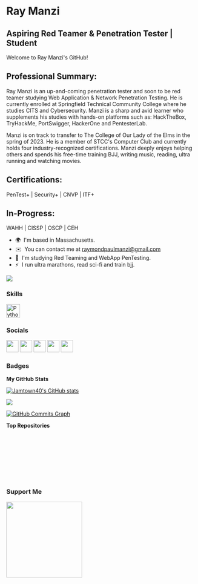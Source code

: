 Ray Manzi
==========================

Aspiring Red Teamer & Penetration Tester | Student
-----------------------------------------------
Welcome to Ray Manzi's GitHub!

Professional Summary:
-----------------------------------------------
Ray Manzi is an up-and-coming penetration tester and soon to be red teamer studying Web Application & Network Penetration Testing. He is currently enrolled at Springfield Technical Community College where he studies CITS and Cybersecurity. Manzi is a sharp and avid learner who supplements his studies with hands-on platforms such as: HackTheBox, TryHackMe, PortSwigger, HackerOne and PentesterLab.

Manzi is on track to transfer to The College of Our Lady of the Elms in the spring of 2023. He is a member of STCC's Computer Club and currently holds four industry-recognized certifications. Manzi deeply enjoys helping others and spends his free-time training BJJ, writing music, reading, ultra running and watching movies.

Certifications:
-----------------------------------------------
PenTest+ | Security+ | CNVP | ITF+

In-Progress:
-----------------------------------------------
WAHH | CISSP | OSCP | CEH

* 🌍  I'm based in Massachusetts.
* ✉️  You can contact me at [raymondpaulmanzi@gmail.com](mailto:raymondpaulmanzi@gmail.com)
* 🧠  I'm studying Red Teaming and WebApp PenTesting.
* ⚡  I run ultra marathons, read sci-fi and train bjj.

<a href="https://www.github.com/Jamtown40" target="_blank" rel="noreferrer"><img
src="https://img.shields.io/github/followers/Jamtown40?logo=github&style=for-the-badge&color=ef4444&labelColor=000000" /></a>

### Skills


<p align="left">
<a href="https://www.python.org/" target="_blank" rel="noreferrer"><img src="https://raw.githubusercontent.com/danielcranney/readme-generator/main/public/icons/skills/python-colored.svg" width="36" height="36" alt="Python" /></a>
</p>


### Socials

<p align="left"> <a href="https://discord.com/users/Jamtown40" target="_blank" rel="noreferrer"><img src="https://raw.githubusercontent.com/danielcranney/readme-generator/main/public/icons/socials/discord.svg" width="32" height="32" /></a> <a href="https://www.github.com/Jamtown40" target="_blank" rel="noreferrer"><img src="https://raw.githubusercontent.com/danielcranney/readme-generator/main/public/icons/socials/github-dark.svg" width="32" height="32" /></a> <a href="https://Jamtown40.hashnode.dev" target="_blank" rel="noreferrer"><img src="https://raw.githubusercontent.com/danielcranney/readme-generator/main/public/icons/socials/hashnode.svg" width="32" height="32" /></a> <a href="https://www.linkedin.com/in/raymanzi" target="_blank" rel="noreferrer"><img src="https://raw.githubusercontent.com/danielcranney/readme-generator/main/public/icons/socials/linkedin.svg" width="32" height="32" /></a> <a href="http://www.medium.com/Jamtown40" target="_blank" rel="noreferrer"><img src="https://raw.githubusercontent.com/danielcranney/readme-generator/main/public/icons/socials/medium-dark.svg" width="32" height="32" /></a></p>

### Badges

<b>My GitHub Stats</b>

<a href="http://www.github.com/Jamtown40"><img src="https://github-readme-stats.vercel.app/api?username=Jamtown40&show_icons=true&hide=&count_private=true&title_color=ef4444&text_color=ffffff&icon_color=ef4444&bg_color=000000&hide_border=true&show_icons=true" alt="Jamtown40's GitHub stats" /></a>

<a href="http://www.github.com/Jamtown40"><img src="https://github-readme-streak-stats.herokuapp.com/?user=Jamtown40&stroke=ffffff&background=000000&ring=ef4444&fire=ef4444&currStreakNum=ffffff&currStreakLabel=ef4444&sideNums=ffffff&sideLabels=ffffff&dates=ffffff&hide_border=true" /></a>

<a href="http://www.github.com/Jamtown40"><img src="https://activity-graph.herokuapp.com/graph?username=Jamtown40&bg_color=000000&color=ffffff&line=ef4444&point=ffffff&area_color=000000&area=true&hide_border=true&custom_title=GitHub%20Commits%20Graph" alt="GitHub Commits Graph" /></a>

<b>Top Repositories</b>

<div width="100%" align="center"></div><br /><br /><br /><br /><br /><br /><br />

### Support Me

<a href="https://www.buymeacoffee.com/Jamtown40"><img src="https://cdn.buymeacoffee.com/buttons/v2/default-yellow.png" width="200" /></a>
